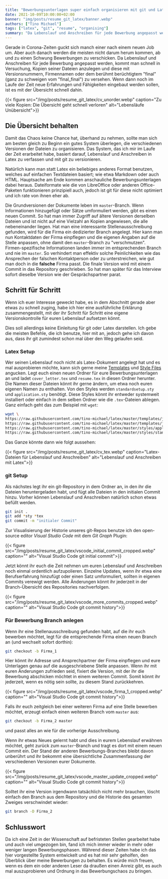 ```yaml
---
title: "Bewerbungsunterlagen super einfach organisieren mit git und Latex"
date: 2021-10-09T10:00:00+02:00
banner: "img/posts/resume_git_latex/banner.webp"
authors: ["Tino Michael"]
tags: ["latex", "git", "resume", "organising"]
summary: "Da Lebenslauf und Anschreiben für jede Bewerbung angepasst werden, kommt man schnell in Versuchung, Kopien seiner Dateien anzulegen und diese mit Versionsnummern, Firmennamen oder dem berühmt berüchtigtem \"final\" zu versehen."
---
```


Gerade in Corona-Zeiten guckt sich manch einer nach einem neuen Job um.
Aber auch danach werden die meisten nicht darum herum kommen, ab und zu einen Schwung Bewerbungen
zu verschicken.
Da Lebenslauf und Anschreiben für jede Bewerbung angepasst werden, kommt man schnell in Versuchung,
Kopien seiner Dateien anzulegen und diese mit Versionsnummern, Firmennamen oder dem
berühmt berüchtigtem "final" (ganz zu schweigen vom "final_final") zu versehen.
Wenn dann noch im Laufe der Zeit neue Erfahrungen und Fähigkeiten eingebaut werden sollen, ist
es mit der Übersicht schnell dahin.

{{< figure src="/img/posts/resume_git_latex/cv_unorder.webp"
    caption="Zu viele Kopien: Die Übersicht geht schnell verloren"
    alt="Lebensläufe Unübersicht">}}

## Die Übersicht behalten

Damit das Chaos keine Chance hat, überhand zu nehmen, sollte man sich am besten gleich zu Beginn
ein gutes System überlegen, die verschiedenen Versionen der Dateien zu organisieren.
Das System, das ich mir im Laufe der Zeit erarbeitet habe, basiert darauf, Lebenslauf und Anschreiben
in Latex zu verfassen und mit git zu versionieren.

Natürlich kann man statt Latex ein beliebiges anderes Format benutzen, welches auf einfachen
Textdateien basiert; wie etwa Markdown oder auch HTML.
Hauptsache am Ende kommen anschauliche Bewerbungsunterlagen dabei heraus.
Dateiformate wie die von LibreOffice oder anderen Office-Paketen funktionieren prinzipiell auch,
jedoch ist git für diese nicht optimiert und ich rate von ihnen eher ab.

Die Grundversionen der Dokumente leben im `master`-Branch.
Wenn Informationen hinzugefügt oder Sätze umformuliert werden, gibt es einen neuen Commit.
So hat man immer Zugriff auf ältere Versionen derselben Dateien und ist nicht auf eine Vielzahl an
Kopien angewiesen, die alle nebeneinander liegen.
Hat man eine interessante Stellenausschreibung gefunden, wird für die Firma ein dedizierter Branch
angelegt. Hier kann man nun Kontaktdaten der Firma einpflegen und die eigenen Angaben auf die Stelle
anpassen, ohne damit den `master`-Branch zu "verschmutzen".
Firmen-spezifische Informationen landen immer im entsprechenden Branch und nie im `master`.
So verhindert man effektiv solche Peinlichkeiten wie das Ansprechen der falschen Kontaktperson oder
zu unterstreichen, wie gut man doch in die **falsche** Firma passt.
Die finale Version wird mit einem Commit in das Repository geschrieben.
So hat man später für das Interview sofort dieselbe Version wie der Gesprächspartner parat.

## Schritt für Schritt

Wenn ich euer Interesse geweckt habe, es in dem Abschnitt gerade aber etwas zu schnell zuging,
habe ich hier eine ausführliche Erklärung zusammengestellt, mit der ihr Schritt für Schritt eine
eigene Versionskontrolle für euren Lebenslauf aufsetzen könnt.

Dies soll allerdings keine Einleitung für git oder Latex darstellen.
Ich gebe die meisten Befehle, die ich benutze, hier mit an, jedoch gehe ich davon aus,
dass ihr git zumindest schon mal über den Weg gelaufen seid.

### Latex Setup

Wer seinen Lebenslauf noch nicht als Latex-Dokument angelegt hat und es mal ausprobieren möchte,
kann sich gerne meine [Templates](https://github.com/tino-michael/latex/tree/main/templates/job_application)
und [Style Files](https://github.com/tino-michael/latex/tree/main/styles) angucken.
Legt euch einen neuen Ordner für eure Bewerbungsunterlagen an und ladet `cover_letter.tex` und
`resume.tex` in diesen Ordner herunter.
Die Namen dieser Dateien könnt ihr gerne ändern, um etwa noch euren eigenen Namen zu enthalten.
Von den Styles werden `standardsetup.sty` und `application.sty` benötigt.
Diese Styles könnt ihr entweder systemweit installiert oder einfach in dem selben Ordner wie
die `.tex`-Dateien ablegen.
Ganz einfach geht das zum Beispiel mit `wget`:

```bash
wget \
https://raw.githubusercontent.com/tino-michael/latex/master/templates/job_application/cover_letter.tex \
https://raw.githubusercontent.com/tino-michael/latex/master/templates/job_application/resume.tex \
https://raw.githubusercontent.com/tino-michael/latex/master/styles/application.sty \
https://raw.githubusercontent.com/tino-michael/latex/master/styles/standardsetup.sty
```

Das Ganze könnte dann wie folgt aussehen:

{{< figure src="/img/posts/resume_git_latex/cv_tex.webp"
    caption="Latex-Dateien für Lebenslauf und Anschreiben"
    alt="Lebenslauf und Anschreiben mit Latex">}}

### git Setup

Als nächstes legt ihr ein git-Repository in dem Ordner an, in den ihr die Dateien heruntergeladen
habt, und fügt alle Dateien in den initialen Commit hinzu.
Vorher können Lebenslauf und Anschreiben natürlich schon etwas befüllt werden.

```bash
git init .
git add *sty *tex
git commit -m "initialer Commit"
```

Zur Visualisierung der Historie unseres git-Repos benutze ich den open-source editor
*Visual Studio Code* mit dem *Git Graph* Plugin:

{{< figure src="/img/posts/resume_git_latex/vscode_initial_commit_cropped.webp"
    caption=""
    alt="Visual Studio Code git initial commit">}}

Jetzt könnt ihr euch die Zeit nehmen um euren Lebenslauf und Anschreiben noch einmal ordentlich
aufzupolieren. Einzelne Updates, wenn ihr etwa eine Berufserfahrung hinzufügt oder einen Satz
umformuliert, sollten in eigenen Commits verewigt werden.
Alle Änderungen könnt ihr jederzeit in der Branch-Übersicht des Repositories nachverfolgen.

{{< figure src="/img/posts/resume_git_latex/vscode_more_commits_cropped.webp"
    caption=""
    alt="Visual Studio Code git commit history">}}

### Für Bewerbung Branch anlegen

Wenn ihr eine Stellenausschreibung gefunden habt, auf die ihr euch bewerben möchtet, legt für die
entsprechende Firma einen neuen Branch an (und wechselt sofort dorthin):

```bash
git checkout -b Firma_1
```

Hier könnt ihr Adresse und Ansprechpartner der Firma einpflegen und eure Unterlagen genau auf die
ausgeschriebene Stelle anpassen.
Wenn ihr mit euren Änderungen zufrieden seid, fixiert die Version, mit der ihr die Bewerbung
abschicken möchtet in einem weiteren Commit.
Somit könnt ihr jederzeit, wenn es nötig sein sollte, zu diesem Stand zurückkehren.

{{< figure src="/img/posts/resume_git_latex/vscode_firma_1_cropped.webp"
    caption=""
    alt="Visual Studio Code git commit history">}}

Falls ihr euch zeitgleich bei einer weiteren Firma auf eine Stelle bewerben möchtet,
erzeugt einfach einen weiteren Branch vom `master` aus:

```bash
git checkout -b Firma_2 master
```

und passt alles an wie für die vorherige Ausschreibung.

Wenn ihr etwas Neues gelernt habt und dies in eurem Lebenslauf erwähnen möchtet, geht zurück zum
`master`-Branch und tragt es dort mit einem neuen Commit ein. Der Stand der anderen Bewerbungs-Branches
bleibt davon unberührt und ihr bekommt eine übersichtliche Zusammenfassung der verschiedenen
Versionen eurer Dokumente.

{{< figure src="/img/posts/resume_git_latex/vscode_master_update_cropped.webp"
    caption=""
    alt="Visual Studio Code git commit history">}}

Solltet ihr eine Version irgendwann tatsächlich nicht mehr brauchen, löscht einfach den Branch aus
dem Repository und die Historie des gesamten Zweiges verschwindet wieder:

```bash
git branch -D Firma_2
```

## Schlusswort

Da ich eine Zeit in der Wissenschaft auf befristeten Stellen gearbeitet habe und auch viel umgezogen
bin, fand ich mich immer wieder in mehr oder weniger langen Bewerbungsphasen.
Während dieser Zeiten habe ich das hier vorgestellte System entwickelt und es hat mir sehr geholfen,
den Überblick über meine Bewerbungen zu behalten.
Es würde mich freuen, wenn es dem ein oder anderen Leser da draußen einen Anreiz gibt, es auch mal
auszuprobieren und Ordnung in das Bewerbungschaos zu bringen.
